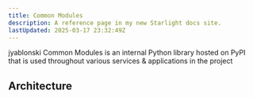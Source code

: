 ```yaml
---
title: Common Modules
description: A reference page in my new Starlight docs site.
lastUpdated: 2025-03-17 23:32:49Z
---
```



jyablonski Common Modules is an internal Python library hosted on PyPI that is used throughout various services & applications in the project

## Architecture
